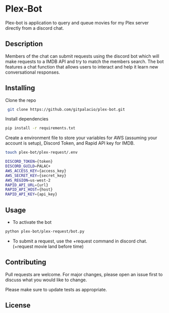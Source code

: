 # Plex-Bot

Plex-bot is application to query and queue movies for my Plex server directly from a discord chat.

## Description

Members of the chat can submit requests using the discord bot which will make requests to a IMDB API and try to match the members search. The bot features a chat function that allows users to interact and help it learn new conversational responses.

## Installing
 Clone the repo 
```bash
 git clone https://github.com/gitpalacio/plex-bot.git
```

 Install dependencies
```bash
pip install -r requirements.txt
```
Create a environment file to store your variables for AWS (assuming your account is setup),
Discord Token, and Rapid API key for IMDB.
```bash
touch plex-bot/plex-request/.env
```
```bash
DISCORD_TOKEN={token}
DISCORD_GUILD=PALAC+
AWS_ACCESS_KEY={access_key}
AWS_SECRET_KEY={secret_key}
AWS_REGION=us-west-2
RAPID_API_URL={url}
RAPID_API_HOST={host}
RAPID_API_KEY={api_key}
```

## Usage
- To activate the bot
```bash
python plex-bot/plex-request/bot.py
```
- To submit a request, use the +request command in discord chat.
(+request movie land before time)


## Contributing
Pull requests are welcome. For major changes, please open an issue first to discuss what you would like to change.

Please make sure to update tests as appropriate.

## License
